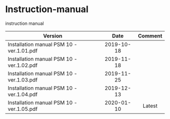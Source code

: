 # Instruction-manual
instruction manual 

| Version     | Date       | Comment | 
| ------------- |:-------------:|:------------:|
| Installation manual PSM 10 - ver.1.01.pdf   | 2019-10-18 | |
| Installation manual PSM 10 - ver.1.02.pdf   | 2019-11-18 ||
| Installation manual PSM 10 - ver.1.03.pdf   | 2019-11-25 ||
| Installation manual PSM 10 - ver.1.04.pdf   | 2019-12-13 ||
| Installation manual PSM 10 - ver.1.05.pdf   | 2020-01-10 | Latest | 
